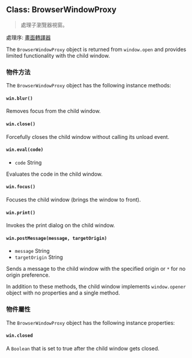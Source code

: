 ## Class: BrowserWindowProxy

> 處理子瀏覽器視窗。

處理序: [畫面轉譯器](../glossary.md#renderer-process)

The `BrowserWindowProxy` object is returned from `window.open` and provides limited functionality with the child window.

### 物件方法

The `BrowserWindowProxy` object has the following instance methods:

#### `win.blur()`

Removes focus from the child window.

#### `win.close()`

Forcefully closes the child window without calling its unload event.

#### `win.eval(code)`

* `code` String

Evaluates the code in the child window.

#### `win.focus()`

Focuses the child window (brings the window to front).

#### `win.print()`

Invokes the print dialog on the child window.

#### `win.postMessage(message, targetOrigin)`

* `message` String
* `targetOrigin` String

Sends a message to the child window with the specified origin or `*` for no origin preference.

In addition to these methods, the child window implements `window.opener` object with no properties and a single method.

### 物件屬性

The `BrowserWindowProxy` object has the following instance properties:

#### `win.closed`

A `Boolean` that is set to true after the child window gets closed.